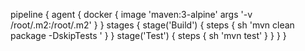 pipeline {
    agent {
        docker {
            image 'maven:3-alpine'
            args '-v /root/.m2:/root/.m2'
        }
    }
    stages {
        stage('Build') {
            steps {
                sh 'mvn clean package -DskipTests '
            }
        }
        stage('Test') {
            steps {
                sh 'mvn test'
            }
        }
    }
}